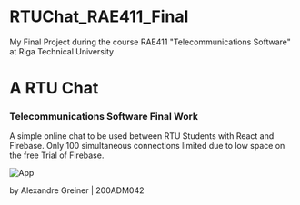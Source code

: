 # RTUChat_RAE411_Final
My Final Project during the course RAE411 "Telecommunications Software" at Riga Technical University 

# A RTU Chat
### Telecommunications Software Final Work

A simple online chat to be used between RTU Students with React and Firebase. 
Only 100 simultaneous connections limited due to low space on the free Trial of Firebase.

![App](https://user-images.githubusercontent.com/62612245/105652801-7bdde600-5eba-11eb-8f2e-32a515a027e6.JPG)


by Alexandre Greiner | 200ADM042
